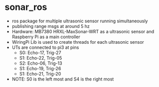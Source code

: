 # sonar_ros
- ros package for multiple ultrasonic sensor running simultaneously
- publishing range msgs at around 5 hz
- Hardware: MB7380 HRXL-MaxSonar-WRT as a ultrasonic sensor and Raspberry Pi as a main controller
- WiringPi Lib is used to create threads for each ultrasonic sensor
- UTs are connected to pi3 at pins
  - S0: Echo-17, Trig-27
  - S1: Echo-22, Trig-05
  - S2: Echo-06, Trig-13
  - S1: Echo-19, Trig-26
  - S1: Echo-21, Trig-20
- NOTE: S0 is the left most and S4 is the right most
